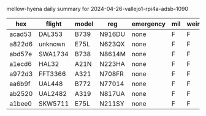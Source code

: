 mellow-hyena daily summary for 2024-04-26-vallejo1-rpi4a-adsb-1090

|hex|flight|model|reg|emergency|mil|weirdo|
|--|--|--|--|--|--|--|
|acad53|DAL353|B739|N916DU|none|F|F|
|a822d6|unknown|E75L|N623QX|none|F|F|
|abd57e|SWA1734|B738|N8614M|none|F|F|
|a1ecd6|HAL32|A21N|N223HA|none|F|F|
|a972d3|FFT3366|A321|N708FR|none|F|F|
|aa6b9f|UAL448|B772|N77014|none|F|F|
|ab2520|UAL2482|A319|N817UA|none|F|F|
|a1bee0|SKW5711|E75L|N211SY|none|F|F|

